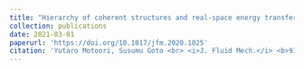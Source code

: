 ```yaml
---
title: "Hierarchy of coherent structures and real-space energy transfer in turbulent channel flow"
collection: publications
date: 2021-03-01
paperurl: 'https://doi.org/10.1017/jfm.2020.1025'
citation: 'Yutaro Motoori, Susumu Goto <br> <i>J. Fluid Mech.</i> <b>911</b> (2021) A27 (23 pages).<br>'
---
```


